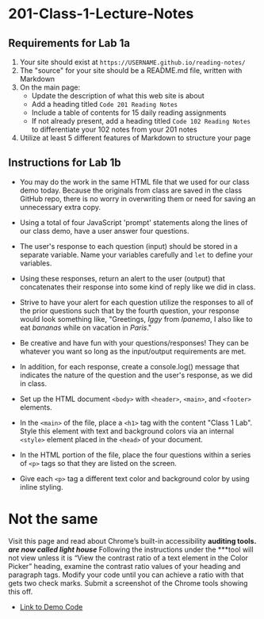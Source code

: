 # 201-Class-1-Lecture-Notes

## Requirements for Lab 1a

1. Your site should exist at `https://USERNAME.github.io/reading-notes/`
1. The "source" for your site should be a README.md file, written with Markdown
1. On the main page:
   - Update the description of what this web site is about
   - Add a heading titled `Code 201 Reading Notes`
   - Include a table of contents for 15 daily reading assignments
   - If not already present, add a heading titled  `Code 102 Reading Notes` to differentiate your 102 notes from your 201 notes
1. Utilize at least 5 different features of Markdown to structure your page


## Instructions for Lab 1b

- You may do the work in the same HTML file that we used for our class demo today. Because the originals from class are saved in the class GitHub repo, there is no worry in overwriting them or need for saving an unnecessary extra copy.
- Using a total of four JavaScript 'prompt' statements along the lines of our class demo, have a user answer four questions.
- The user's response to each question (input) should be stored in a separate variable. Name your variables carefully and `let` to define your variables.
- Using these responses, return an alert to the user (output) that concatenates their response into some kind of reply like we did in class.
- Strive to have your alert for each question utilize the responses to all of the prior questions such that by the fourth question, your response would look something like, "Greetings, *Iggy* from *Ipanema*, I also like to eat *bananas* while on vacation in *Paris*."
- Be creative and have fun with your questions/responses! They can be whatever you want so long as the input/output requirements are met.
- In addition, for each response, create a console.log() message that indicates the nature of the question and the user's response, as we did in class.
- Set up the HTML document `<body>` with `<header>`, `<main>`, and `<footer>` elements.
- In the `<main>` of the file, place a `<h1>` tag with the content "Class 1 Lab". Style this element with text and background colors via an internal `<style>` element placed in the `<head>` of your document.
- In the HTML portion of the file, place the four questions within a series of `<p>` tags so that they are listed on the screen.

- Give each `<p>` tag a different text color and background color by using inline styling.



# Not the same 
Visit this page and read about Chrome’s built-in accessibility **auditing tools.** ***are now called light house*** Following the instructions under the ***tool will not view unless it is “View the contrast ratio of a text element in the Color Picker” heading, examine the contrast ratio values of your heading and paragraph tags. Modify your code until you can achieve a ratio with that gets two check marks. Submit a screenshot of the Chrome tools showing this off.


- [Link to Demo Code](Demo-01/README.md)

